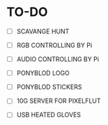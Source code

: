 # TO-DO

- [ ] SCAVANGE HUNT
- [ ] RGB CONTROLLING BY Pi
- [ ] AUDIO CONTROLLING BY Pi
- [ ] PONYBLOD LOGO
- [ ] PONYBLOD STICKERS
- [ ] 10G SERVER FOR PIXELFLUT
- [ ] USB HEATED GLOVES


